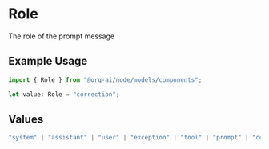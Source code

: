 # Role

The role of the prompt message

## Example Usage

```typescript
import { Role } from "@orq-ai/node/models/components";

let value: Role = "correction";
```

## Values

```typescript
"system" | "assistant" | "user" | "exception" | "tool" | "prompt" | "correction" | "expected_output"
```